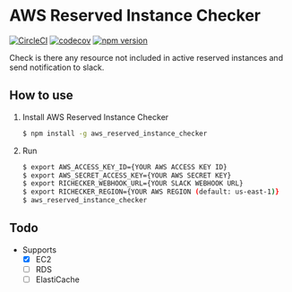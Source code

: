 # AWS Reserved Instance Checker
[![CircleCI](https://circleci.com/gh/kirkchen/aws_reserved_instance_checker.svg?style=shield)](https://circleci.com/gh/kirkchen/aws_reserved_instance_checker)
[![codecov](https://codecov.io/gh/kirkchen/aws_reserved_instance_checker/branch/master/graph/badge.svg)](https://codecov.io/gh/kirkchen/aws_reserved_instance_checker)
[![npm version](https://badge.fury.io/js/aws_reserved_instance_checker.svg)](https://badge.fury.io/js/aws_reserved_instance_checker)

Check is there any resource not included in active reserved instances and send notification to slack.

## How to use

1. Install AWS Reserved Instance Checker

    ``` bash
    $ npm install -g aws_reserved_instance_checker
    ```

1. Run 

    ``` bash
    $ export AWS_ACCESS_KEY_ID={YOUR AWS ACCESS KEY ID}
    $ export AWS_SECRET_ACCESS_KEY={YOUR AWS SECRET KEY}
    $ export RICHECKER_WEBHOOK_URL={YOUR SLACK WEBHOOK URL}
    $ export RICHECKER_REGION={YOUR AWS REGION (default: us-east-1)}
    $ aws_reserved_instance_checker
    ```

## Todo

- Supports
    - [x] EC2
    - [ ] RDS
    - [ ] ElastiCache